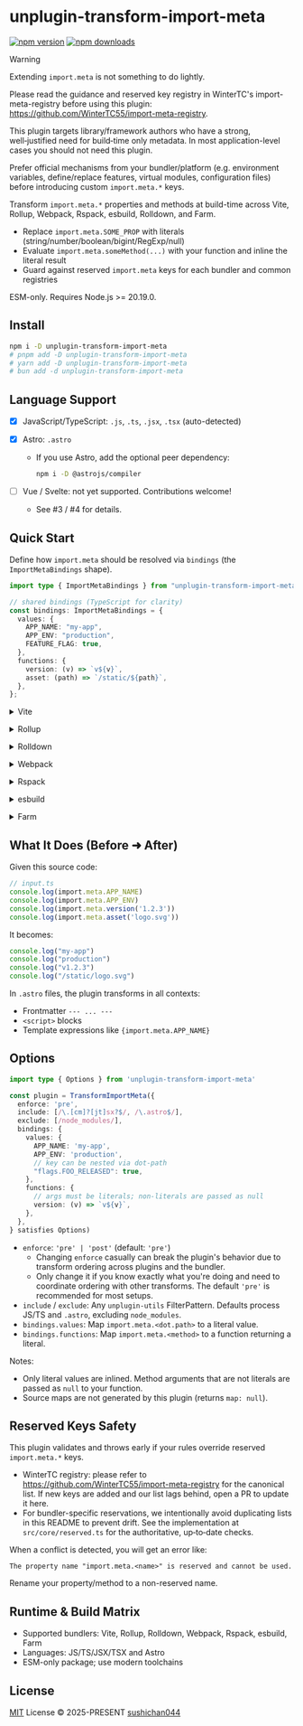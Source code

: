 # unplugin-transform-import-meta

[![npm version][npm-version-src]][npm-version-href]
[![npm downloads][npm-downloads-src]][npm-downloads-href]

> [!WARNING]
>
> Extending `import.meta` is not something to do lightly.
>
> Please read the guidance and reserved key registry in WinterTC's import-meta-registry before using this plugin: <https://github.com/WinterTC55/import-meta-registry>.
>
> This plugin targets library/framework authors who have a strong, well‑justified need for build‑time only metadata. In most application-level cases you should not need this plugin.
>
> Prefer official mechanisms from your bundler/platform (e.g. environment variables, define/replace features, virtual modules, configuration files) before introducing custom `import.meta.*` keys.

Transform `import.meta.*` properties and methods at build-time across Vite, Rollup, Webpack, Rspack, esbuild, Rolldown, and Farm.

- Replace `import.meta.SOME_PROP` with literals (string/number/boolean/bigint/RegExp/null)
- Evaluate `import.meta.someMethod(...)` with your function and inline the literal result
- Guard against reserved `import.meta` keys for each bundler and common registries

ESM-only. Requires Node.js >= 20.19.0.

## Install

```bash
npm i -D unplugin-transform-import-meta
# pnpm add -D unplugin-transform-import-meta
# yarn add -D unplugin-transform-import-meta
# bun add -d unplugin-transform-import-meta
```

## Language Support

- [x] JavaScript/TypeScript: `.js`, `.ts`, `.jsx`, `.tsx` (auto-detected)
- [x] Astro: `.astro`
  - If you use Astro, add the optional peer dependency:

    ```bash
    npm i -D @astrojs/compiler
    ```

- [ ] Vue / Svelte: not yet supported. Contributions welcome!
  - See #3 / #4 for details.

## Quick Start

Define how `import.meta` should be resolved via `bindings` (the `ImportMetaBindings` shape).

```ts
import type { ImportMetaBindings } from "unplugin-transform-import-meta"

// shared bindings (TypeScript for clarity)
const bindings: ImportMetaBindings = {
  values: {
    APP_NAME: "my-app",
    APP_ENV: "production",
    FEATURE_FLAG: true,
  },
  functions: {
    version: (v) => `v${v}`,
    asset: (path) => `/static/${path}`,
  },
};
```

<details>
<summary>Vite</summary><br>

```ts
// vite.config.ts
import { defineConfig } from 'vite'
import TransformImportMeta from 'unplugin-transform-import-meta/vite'

export default defineConfig({
  plugins: [
    TransformImportMeta({ bindings }),
  ],
})
```

<br></details>

<details>
<summary>Rollup</summary><br>

```ts
// rollup.config.ts
import TransformImportMeta from 'unplugin-transform-import-meta/rollup'

export default {
  plugins: [TransformImportMeta({ bindings })],
}
```

<br></details>

<details>
<summary>Rolldown</summary><br>

```ts
// rolldown.config.ts
import TransformImportMeta from 'unplugin-transform-import-meta/rolldown'

export default {
  plugins: [TransformImportMeta({ bindings })],
}
```

<br></details>

<details>
<summary>Webpack</summary><br>

```ts
// webpack.config.ts
import TransformImportMeta from 'unplugin-transform-import-meta/webpack'

export default {
  plugins: [TransformImportMeta({ bindings })],
}
```

<br></details>

<details>
<summary>Rspack</summary><br>

```ts
// rspack.config.ts
import TransformImportMeta from 'unplugin-transform-import-meta/rspack'

export default {
  plugins: [TransformImportMeta({ bindings })],
}
```

<br></details>

<details>
<summary>esbuild</summary><br>

```ts
import { build } from 'esbuild'
import TransformImportMeta from 'unplugin-transform-import-meta/esbuild'

await build({
  plugins: [TransformImportMeta({ bindings })],
})
```

<br></details>

<details>
<summary>Farm</summary><br>

```ts
// farm.config.ts
import TransformImportMeta from 'unplugin-transform-import-meta/farm'

export default {
  plugins: [TransformImportMeta({ bindings })],
}
```

<br></details>

## What It Does (Before ➜ After)

Given this source code:

```ts
// input.ts
console.log(import.meta.APP_NAME)
console.log(import.meta.APP_ENV)
console.log(import.meta.version('1.2.3'))
console.log(import.meta.asset('logo.svg'))
```

It becomes:

```ts
console.log("my-app")
console.log("production")
console.log("v1.2.3")
console.log("/static/logo.svg")
```

In `.astro` files, the plugin transforms in all contexts:

- Frontmatter `--- ... ---`
- `<script>` blocks
- Template expressions like `{import.meta.APP_NAME}`

## Options

```ts
import type { Options } from 'unplugin-transform-import-meta'

const plugin = TransformImportMeta({
  enforce: 'pre',
  include: [/\.[cm]?[jt]sx?$/, /\.astro$/],
  exclude: [/node_modules/],
  bindings: {
    values: {
      APP_NAME: 'my-app',
      APP_ENV: 'production',
      // key can be nested via dot-path
      "flags.FOO_RELEASED": true,
    },
    functions: {
      // args must be literals; non-literals are passed as null
      version: (v) => `v${v}`,
    },
  },
} satisfies Options)
```

- `enforce`: `'pre' | 'post'` (default: `'pre'`)
  - Changing `enforce` casually can break the plugin's behavior due to
    transform ordering across plugins and the bundler.
  - Only change it if you
    know exactly what you're doing and need to coordinate ordering with other
    transforms. The default `'pre'` is recommended for most setups.
- `include` / `exclude`: Any `unplugin-utils` FilterPattern. Defaults process JS/TS and `.astro`, excluding `node_modules`.
- `bindings.values`: Map `import.meta.<dot.path>` to a literal value.
- `bindings.functions`: Map `import.meta.<method>` to a function returning a literal.

Notes:

- Only literal values are inlined. Method arguments that are not literals are passed as `null` to your function.
- Source maps are not generated by this plugin (returns `map: null`).

## Reserved Keys Safety

This plugin validates and throws early if your rules override reserved `import.meta.*` keys.

- WinterTC registry: please refer to <https://github.com/WinterTC55/import-meta-registry> for the canonical list. If new keys are added and our list lags behind, open a PR to update it here.
- For bundler-specific reservations, we intentionally avoid duplicating lists in this README to prevent drift. See the implementation at `src/core/reserved.ts` for the authoritative, up‑to‑date checks.

When a conflict is detected, you will get an error like:

```
The property name "import.meta.<name>" is reserved and cannot be used.
```

Rename your property/method to a non-reserved name.

## Runtime & Build Matrix

- Supported bundlers: Vite, Rollup, Rolldown, Webpack, Rspack, esbuild, Farm
- Languages: JS/TS/JSX/TSX and Astro
- ESM-only package; use modern toolchains

## License

[MIT](./LICENSE) License © 2025-PRESENT [sushichan044](https://github.com/sushichan044)

<!-- Badges -->

[npm-version-src]: https://img.shields.io/npm/v/unplugin-transform-import-meta.svg
[npm-version-href]: https://npmjs.com/package/unplugin-transform-import-meta
[npm-downloads-src]: https://img.shields.io/npm/dm/unplugin-transform-import-meta
[npm-downloads-href]: https://www.npmcharts.com/compare/unplugin-transform-import-meta?interval=30
